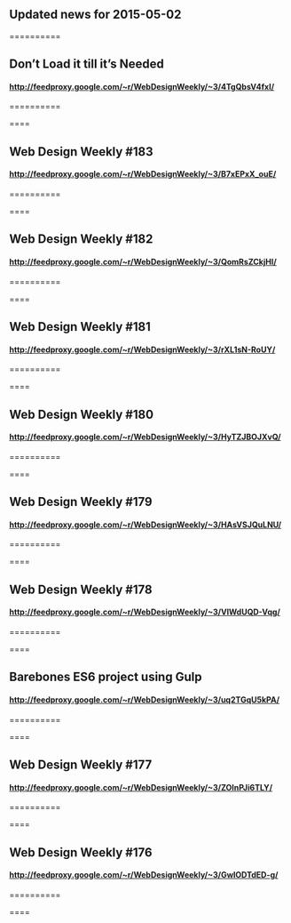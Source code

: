 ## Updated news for 2015-05-02 

==========
## Don’t Load it till it’s Needed
#### http://feedproxy.google.com/~r/WebDesignWeekly/~3/4TgQbsV4fxI/

==========

====
## Web Design Weekly #183
#### http://feedproxy.google.com/~r/WebDesignWeekly/~3/B7xEPxX_ouE/

==========

====
## Web Design Weekly #182
#### http://feedproxy.google.com/~r/WebDesignWeekly/~3/QomRsZCkjHI/

==========

====
## Web Design Weekly #181
#### http://feedproxy.google.com/~r/WebDesignWeekly/~3/rXL1sN-RoUY/

==========

====
## Web Design Weekly #180
#### http://feedproxy.google.com/~r/WebDesignWeekly/~3/HyTZJBOJXvQ/

==========

====
## Web Design Weekly #179
#### http://feedproxy.google.com/~r/WebDesignWeekly/~3/HAsVSJQuLNU/

==========

====
## Web Design Weekly #178
#### http://feedproxy.google.com/~r/WebDesignWeekly/~3/VlWdUQD-Vqg/

==========

====
## Barebones ES6 project using Gulp
#### http://feedproxy.google.com/~r/WebDesignWeekly/~3/uq2TGqU5kPA/

==========

====
## Web Design Weekly #177
#### http://feedproxy.google.com/~r/WebDesignWeekly/~3/ZOInPJi6TLY/

==========

====
## Web Design Weekly #176
#### http://feedproxy.google.com/~r/WebDesignWeekly/~3/GwlODTdED-g/

==========

====
